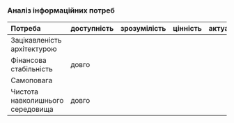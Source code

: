 ### Аналіз інформаційних потреб
|Потреба|доступність|зрозумілість|цінність|актуальність|
|:-     |:-         |:-          |:-      |:-          |
|Зацікавленість архітектурою| | | | | 
|Фінансова стабільність| довго| | | |
|Самоповага| | | | | 
|Чистота навколишнього середовища| довго || | |
